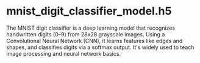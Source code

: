 # mnist_digit_classifier_model.h5
The MNIST digit classifier is a deep learning model that recognizes handwritten digits (0–9) from 28x28 grayscale images. Using a Convolutional Neural Network (CNN), it learns features like edges and shapes, and classifies digits via a softmax output. It's widely used to teach image processing and neural network basics.
